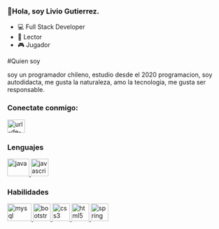### 👋Hola, soy Livio Gutierrez.

- 💻  Full Stack Developer
- 📖  Lector
- 🎮  Jugador

#Quien soy

soy un programador chileno, estudio desde el 2020 programacion, soy autodidacta, me gusta la naturaleza, amo la tecnologia, me gusta ser responsable.

<h3 align="left">Conectate conmigo:</h3><a href="https://www.linkedin.com/in/liviogutierrez/" target="blank"><img align="center" src="https://raw.githubusercontent.com/rahuldkjain/github-profile-readme-generator/master/src/images/icons/Social/linked-in-alt.svg" alt="url-de-linkedin" height="30" width="40" /></a>

<h3 align="left">Lenguajes</h3>
<a href="#" target="_blank"> <img src="https://www.vectorlogo.zone/logos/java/java-icon.svg" alt="java"
width="50" height="40" margin-right="3px"/> </a><img         src="https://upload.vectorlogo.zone/logos/javascript/images/239ec8a4-163e-4792-83b6-3f6d96911757.svg" alt="javascript" width="40" height="40" margin-right="3px"/> </a>

<h3 align="left">Habilidades</h3>
<a href="https://www.mysql.com/" target="_blank"><img src="https://www.vectorlogo.zone/logos/mysql/mysql-icon.svg" alt="mysql"
width="55" height="40"/> </a><a href="https://getbootstrap.com" target="_blank"><img src="https://www.vectorlogo.zone/logos/getbootstrap/getbootstrap-icon.svg" alt="bootstrap"width="40" height="40" /> </a> <a href="#" target="_blank">  <a href="https://www.w3schools.com/css/" target="_blank"> <img
src="https://cdn1.iconfinder.com/data/icons/logotypes/32/badge-css-3-128.png" alt="css3"width="40" height="40" /> </a> <a href="https://www.w3.org/html/" target="_blank"> <img
src="https://www.vectorlogo.zone/logos/w3_html5/w3_html5-icon.svg" alt="html5"width="40" height="40"/> </a> <a href="https://developer.mozilla.org/en-US/docs/Web/JavaScript"
target="_blank"></a> <a href="https://spring.io/" target="_blank"> <img src="https://www.vectorlogo.zone/logos/springio/springio-icon.svg" alt="spring" width="40"height="40"/></a>



